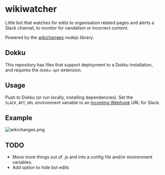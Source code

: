 # wikiwatcher #

Little bot that watches for edits to organisation related pages and alerts a Slack channel, to monitor for vandalism or incorrect content.

Powered by the [wikichanges](https://www.npmjs.com/package/wikichanges) nodejs library.

## Dokku
This repository has files that support deployment to a Dokku installation, and requires the `dokku-apt` extension.

## Usage
Push to Dokku (or run locally, installing dependencies). Set the `SLACK_API_URL` environment variable to an [Incoming Webhook](https://australiangreens.slack.com/apps/A0F7XDUAZ-incoming-webhooks) URL for Slack.

## Example
![wikichanges.png](https://bitbucket.org/repo/G58zMk/images/2217808948-wikichanges.png)

## TODO

* Move more things out of .js and into a config file and/or environment variables.
* Add option to hide bot edits